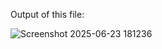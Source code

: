 Output of this file: 

![Screenshot 2025-06-23 181236](https://github.com/user-attachments/assets/fe7cb9f1-6dff-4d8d-b65b-41d915530afe)
